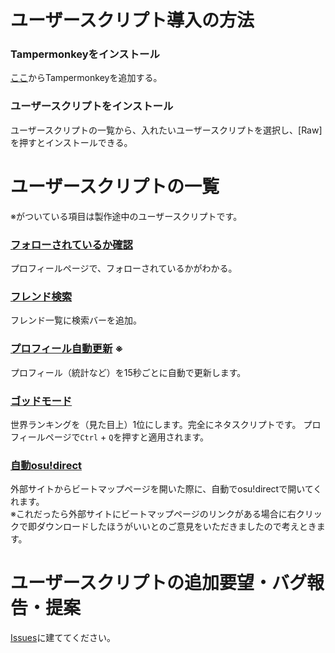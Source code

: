 # ユーザースクリプト導入の方法

### Tampermonkeyをインストール

[ここ](https://chrome.google.com/webstore/detail/tampermonkey/dhdgffkkebhmkfjojejmpbldmpobfkfo?hl=ja)からTampermonkeyを追加する。

### ユーザースクリプトをインストール

ユーザースクリプトの一覧から、入れたいユーザースクリプトを選択し、\[Raw\]を押すとインストールできる。

# ユーザースクリプトの一覧

※がついている項目は製作途中のユーザースクリプトです。

### [フォローされているか確認](https://github.com/yuzupon1133/osu-tools/blob/main/src/osu_check_follow.user.js)

プロフィールページで、フォローされているかがわかる。

### [フレンド検索](https://github.com/yuzupon1133/osu-tools/blob/main/src/osu_user_search.user.js)

フレンド一覧に検索バーを追加。

### [プロフィール自動更新](https://github.com/yuzupon1133/osu-tools/blob/main/src/osu_auto_update_status.user.js) ※

プロフィール（統計など）を15秒ごとに自動で更新します。

### [ゴッドモード](https://github.com/yuzupon1133/osu-tools/blob/main/src/osu_god_mode.user.js)

世界ランキングを（見た目上）1位にします。完全にネタスクリプトです。
プロフィールページで`Ctrl` + `Q`を押すと適用されます。

### [自動osu!direct](https://github.com/yuzupon1133/osu-tools/blob/main/src/osu_auto_osu_direct.user.js)

外部サイトからビートマップページを開いた際に、自動でosu!directで開いてくれます。  
※これだったら外部サイトにビートマップページのリンクがある場合に右クリックで即ダウンロードしたほうがいいとのご意見をいただきましたので考えときます。

# ユーザースクリプトの追加要望・バグ報告・提案

[Issues](https://github.com/yuzupon1133/osu-tools/issues)に建ててください。
